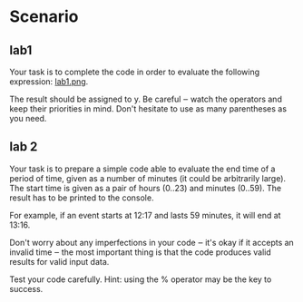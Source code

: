 # Scenario

## lab1
 Your task is to complete the code in order to evaluate the following expression: [lab1.png](lab1.png).

 The result should be assigned to y. Be careful ‒ watch the operators and keep their priorities in mind. Don't hesitate to use as many parentheses as you need.
 
## lab 2
Your task is to prepare a simple code able to evaluate the end time of a period of time, given as a number of minutes (it could be arbitrarily large). The start time is given as a pair of hours (0..23) and minutes (0..59). The result has to be printed to the console.

For example, if an event starts at 12:17 and lasts 59 minutes, it will end at 13:16.

Don't worry about any imperfections in your code ‒ it's okay if it accepts an invalid time ‒ the most important thing is that the code produces valid results for valid input data.

Test your code carefully. Hint: using the % operator may be the key to success.